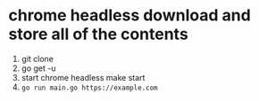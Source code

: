 # chrome headless download and store all of the contents

1. git clone
2. go get -u
3. start chrome headless
   make start
4. `go run main.go https://example.com`
